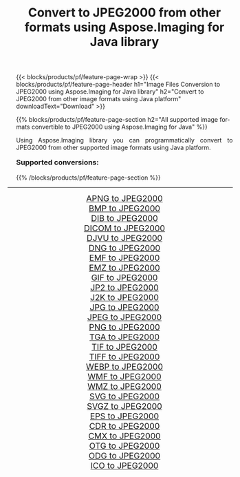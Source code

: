 ﻿---
title: Convert to JPEG2000 from other formats using Aspose.Imaging for Java library 
weight: 3920
url: /java/conversion/to/jpeg2000/ 
lang: en
langdirlevel: 2
locales: zh-hans,ja,it,ru,de,es,fr,nl,id,lt,pl,pt,vi,tr,ko,zh-hant,ar,hi,th,sv,cs,uk,he
description: Using Aspose.Imaging you can convert to JPEG2000 from other formats using Java
---

{{< blocks/products/pf/feature-page-wrap >}}
{{< blocks/products/pf/feature-page-header h1="Image Files Conversion to JPEG2000 using Aspose.Imaging for Java library" h2="Convert to JPEG2000 from other image formats using Java platform" downloadText="Download" >}}


{{% blocks/products/pf/feature-page-section  h2="All supported image formats convertible to JPEG2000 using Aspose.Imaging for Java" %}}
<p align=justify>Using Aspose.Imaging library you can programmatically convert to JPEG2000 from other supported image formats using Java platform.</p>
<h3 style="margin-top:16px;">
Supported conversions:
</h3>
{{% /blocks/products/pf/feature-page-section %}}
<div class="container-fluid productfamilypage bg-gray">
    <div class="convertypes bg-gray agp-content section">
        <div class="container">
		<hr style="margin-left:-20px;"/>
		<div class="row other-converters" style="gap: 10px;font-size: 19px;text-align:center;">
		    <div class='col-md-3 other-converter remove-lp remove-rp'><a href="/imaging/java/conversion/apng-to-jpeg2000/" style="padding:15px;">APNG to JPEG2000</a></div>
<div class='col-md-3 other-converter remove-lp remove-rp'><a href="/imaging/java/conversion/bmp-to-jpeg2000/" style="padding:15px;">BMP to JPEG2000</a></div>
<div class='col-md-3 other-converter remove-lp remove-rp'><a href="/imaging/java/conversion/dib-to-jpeg2000/" style="padding:15px;">DIB to JPEG2000</a></div>
<div class='col-md-3 other-converter remove-lp remove-rp'><a href="/imaging/java/conversion/dicom-to-jpeg2000/" style="padding:15px;">DICOM to JPEG2000</a></div>
<div class='col-md-3 other-converter remove-lp remove-rp'><a href="/imaging/java/conversion/djvu-to-jpeg2000/" style="padding:15px;">DJVU to JPEG2000</a></div>
<div class='col-md-3 other-converter remove-lp remove-rp'><a href="/imaging/java/conversion/dng-to-jpeg2000/" style="padding:15px;">DNG to JPEG2000</a></div>
<div class='col-md-3 other-converter remove-lp remove-rp'><a href="/imaging/java/conversion/emf-to-jpeg2000/" style="padding:15px;">EMF to JPEG2000</a></div>
<div class='col-md-3 other-converter remove-lp remove-rp'><a href="/imaging/java/conversion/emz-to-jpeg2000/" style="padding:15px;">EMZ to JPEG2000</a></div>
<div class='col-md-3 other-converter remove-lp remove-rp'><a href="/imaging/java/conversion/gif-to-jpeg2000/" style="padding:15px;">GIF to JPEG2000</a></div>
<div class='col-md-3 other-converter remove-lp remove-rp'><a href="/imaging/java/conversion/jp2-to-jpeg2000/" style="padding:15px;">JP2 to JPEG2000</a></div>
<div class='col-md-3 other-converter remove-lp remove-rp'><a href="/imaging/java/conversion/j2k-to-jpeg2000/" style="padding:15px;">J2K to JPEG2000</a></div>
<div class='col-md-3 other-converter remove-lp remove-rp'><a href="/imaging/java/conversion/jpg-to-jpeg2000/" style="padding:15px;">JPG to JPEG2000</a></div>
<div class='col-md-3 other-converter remove-lp remove-rp'><a href="/imaging/java/conversion/jpeg-to-jpeg2000/" style="padding:15px;">JPEG to JPEG2000</a></div>
<div class='col-md-3 other-converter remove-lp remove-rp'><a href="/imaging/java/conversion/png-to-jpeg2000/" style="padding:15px;">PNG to JPEG2000</a></div>
<div class='col-md-3 other-converter remove-lp remove-rp'><a href="/imaging/java/conversion/tga-to-jpeg2000/" style="padding:15px;">TGA to JPEG2000</a></div>
<div class='col-md-3 other-converter remove-lp remove-rp'><a href="/imaging/java/conversion/tif-to-jpeg2000/" style="padding:15px;">TIF to JPEG2000</a></div>
<div class='col-md-3 other-converter remove-lp remove-rp'><a href="/imaging/java/conversion/tiff-to-jpeg2000/" style="padding:15px;">TIFF to JPEG2000</a></div>
<div class='col-md-3 other-converter remove-lp remove-rp'><a href="/imaging/java/conversion/webp-to-jpeg2000/" style="padding:15px;">WEBP to JPEG2000</a></div>
<div class='col-md-3 other-converter remove-lp remove-rp'><a href="/imaging/java/conversion/wmf-to-jpeg2000/" style="padding:15px;">WMF to JPEG2000</a></div>
<div class='col-md-3 other-converter remove-lp remove-rp'><a href="/imaging/java/conversion/wmz-to-jpeg2000/" style="padding:15px;">WMZ to JPEG2000</a></div>
<div class='col-md-3 other-converter remove-lp remove-rp'><a href="/imaging/java/conversion/svg-to-jpeg2000/" style="padding:15px;">SVG to JPEG2000</a></div>
<div class='col-md-3 other-converter remove-lp remove-rp'><a href="/imaging/java/conversion/svgz-to-jpeg2000/" style="padding:15px;">SVGZ to JPEG2000</a></div>
<div class='col-md-3 other-converter remove-lp remove-rp'><a href="/imaging/java/conversion/eps-to-jpeg2000/" style="padding:15px;">EPS to JPEG2000</a></div>
<div class='col-md-3 other-converter remove-lp remove-rp'><a href="/imaging/java/conversion/cdr-to-jpeg2000/" style="padding:15px;">CDR to JPEG2000</a></div>
<div class='col-md-3 other-converter remove-lp remove-rp'><a href="/imaging/java/conversion/cmx-to-jpeg2000/" style="padding:15px;">CMX to JPEG2000</a></div>
<div class='col-md-3 other-converter remove-lp remove-rp'><a href="/imaging/java/conversion/otg-to-jpeg2000/" style="padding:15px;">OTG to JPEG2000</a></div>
<div class='col-md-3 other-converter remove-lp remove-rp'><a href="/imaging/java/conversion/odg-to-jpeg2000/" style="padding:15px;">ODG to JPEG2000</a></div>
<div class='col-md-3 other-converter remove-lp remove-rp'><a href="/imaging/java/conversion/ico-to-jpeg2000/" style="padding:15px;">ICO to JPEG2000</a></div>
                </div>
        </div>
    </div>
</div>
<br/>

